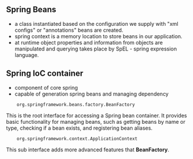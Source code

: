 ## Spring Beans
- a class instantiated based on the configuration we supply with "xml configs" or "annotations" beans are created.
- spring context is a memory location to store beans in our application.
- at runtime object properties and information from objects are manipulated and querying takes place by SpEL - spring expression language.

## Spring IoC container 
- component of core spring
- capable of generation spring beans and managing dependency

```
    org.springframework.beans.factory.BeanFactory
```

This is the root interface for accessing a Spring bean container.
It provides basic functionality for managing beans, such as getting beans by name or type, checking if a bean exists, and registering bean aliases.

```
    org.springframework.context.ApplicationContext
```
This sub interface adds more advanced features that **BeanFactory**.